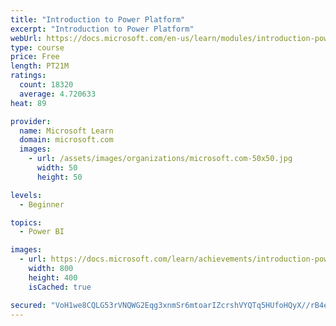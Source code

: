```yaml
---
title: "Introduction to Power Platform"
excerpt: "Introduction to Power Platform"
webUrl: https://docs.microsoft.com/en-us/learn/modules/introduction-power-platform/
type: course
price: Free
length: PT21M
ratings:
  count: 18320
  average: 4.720633
heat: 89

provider:
  name: Microsoft Learn
  domain: microsoft.com
  images:
    - url: /assets/images/organizations/microsoft.com-50x50.jpg
      width: 50
      height: 50

levels:
  - Beginner

topics:
  - Power BI

images:
  - url: https://docs.microsoft.com/learn/achievements/introduction-power-platform-social.png
    width: 800
    height: 400
    isCached: true

secured: "VoH1we8CQLG53rVNQWG2Eqg3xnmSr6mtoarIZcrshVYQTq5HUfoHQyX//rB4exZbQSDd8Dg9u8jUyXR19LNvTiuxuLbEj5mgPCZfpsOZzTQxrQv9PRoD5bqKtqSl+0afXMF2p9F+xdaQinkuCs8WBBPe2xH/8g6zgNk2xFghUXrG73a3mMOve/uGJnZmPFzU7hsMsqKoJ33zz4RwvFKklzdXyt4VevYB53xeRlNIk0+QV+itIRmkJQUFTHLouOX/WoEkLmeU0YhKkdvngDng/m3Uk6zWKO61YlENjvqUM89iUIkxY4R3V+3d9iNufRdPIo5oa7W4qQIPsswIKNwHJ41r8lS+n/tCNoYYiDNzzAd0CQ2IeU74XHmaLmuM/yfOEf7uPHESoRhCJhxknRD59dKwHdKA5FrrPQBq8TMJdTn72reGmnDSr01QI5d5OrT7;StumxZeWzTsCixiPy5XDjA=="
---
```


